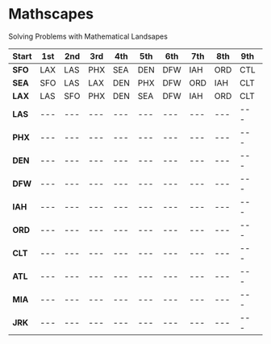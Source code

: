 # Mathscapes
Solving Problems with Mathematical Landsapes 

  Start| 1st | 2nd | 3rd | 4th | 5th | 6th | 7th | 8th | 9th | 10th | 11th | 12th | 
     --- | --- | --- | --- | --- | --- | --- | --- | --- | --- | --- | --- | --- |
     __SFO__ | LAX | LAS | PHX | SEA | DEN | DFW | IAH | ORD | CTL | ALT | MIA | JFK | 
     __SEA__ | SFO | LAS | LAX | DEN | PHX | DFW | ORD | IAH | CLT | ATL | JFK | MIA | 
     __LAX__ | LAS | SFO | PHX | DEN | SEA | DFW | IAH | ORD | CLT | ATL | MIA | JFK |
     __LAS__ | --- | --- | --- | --- | --- | --- | --- | --- | --- | --- | --- | --- | 
     __PHX__ | --- | --- | --- | --- | --- | --- | --- | --- | --- | --- | --- | --- | 
     __DEN__ | --- | --- | --- | --- | --- | --- | --- | --- | --- | --- | --- | --- |
     __DFW__ | --- | --- | --- | --- | --- | --- | --- | --- | --- | --- | --- | --- |
     __IAH__ | --- | --- | --- | --- | --- | --- | --- | --- | --- | --- | --- | --- | 
     __ORD__ | --- | --- | --- | --- | --- | --- | --- | --- | --- | --- | --- | --- |
     __CLT__ | --- | --- | --- | --- | --- | --- | --- | --- | --- | --- | --- | --- |
     __ATL__ | --- | --- | --- | --- | --- | --- | --- | --- | --- | --- | --- | --- | 
     __MIA__ | --- | --- | --- | --- | --- | --- | --- | --- | --- | --- | --- | --- |
     __JRK__ | --- | --- | --- | --- | --- | --- | --- | --- | --- | --- | --- | --- | 
